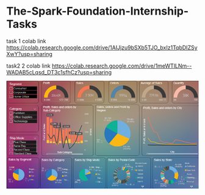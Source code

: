 # The-Spark-Foundation-Internship-Tasks

task 1 colab link https://colab.research.google.com/drive/1AIJjzu9bSXb5TJO_bxIz1TqbDIZSyXwY?usp=sharing

task2 2 colab link https://colab.research.google.com/drive/1meWTlLNm--WADAB5cLqsd_DT3c1sfhCz?usp=sharing

![alt text](https://github.com/aftabfaiz1999/The-Spark-Foundation-Internship-Tasks/blob/main/task%203/Screenshot%20(221).png?raw=true)

